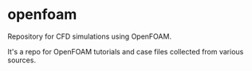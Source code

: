 # openfoam
Repository for CFD simulations using OpenFOAM.

It's a repo for OpenFOAM tutorials and case files collected from various sources.
